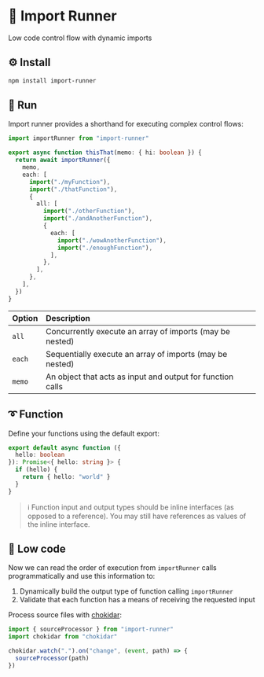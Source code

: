 # 👟 Import Runner

Low code control flow with dynamic imports

## ⚙️ Install

```bash
npm install import-runner
```

## 🏃 Run

Import runner provides a shorthand for executing complex control flows:

```typescript
import importRunner from "import-runner"

export async function thisThat(memo: { hi: boolean }) {
  return await importRunner({
    memo,
    each: [
      import("./myFunction"),
      import("./thatFunction"),
      {
        all: [
          import("./otherFunction"),
          import("./andAnotherFunction"),
          {
            each: [
              import("./wowAnotherFunction"),
              import("./enoughFunction"),
            ],
          },
        ],
      },
    ],
  })
}
```

| Option | Description |
| :--- | :--- |
| `all` | Concurrently execute an array of imports (may be nested) |
| `each` | Sequentially execute an array of imports (may be nested) |
| `memo` | An object that acts as input and output for function calls |

## ➰ Function

Define your functions using the default export:

```typescript
export default async function ({
  hello: boolean
}): Promise<{ hello: string }> {
  if (hello) {
    return { hello: "world" }
  }
}
```

> ℹ️ Function input and output types should be inline interfaces (as opposed to a reference). You may still have references as values of the inline interface.

## 🤖 Low code

Now we can read the order of execution from `importRunner` calls programmatically and use this information to:

1. Dynamically build the output type of function calling `importRunner`
2. Validate that each function has a means of receiving the requested input

Process source files with [chokidar](https://github.com/paulmillr/chokidar):

```typescript
import { sourceProcessor } from "import-runner"
import chokidar from "chokidar"

chokidar.watch(".").on("change", (event, path) => {
  sourceProcessor(path)
})
```